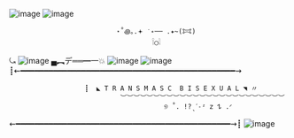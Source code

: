 ![image](https://github.com/user-attachments/assets/5e439875-9f19-4bc8-848c-0963ac756bf5) ![image](https://github.com/user-attachments/assets/1a4de45f-9b91-43c7-b736-b9205e1712f5)

                                              
                                           
                               ⋆˚꩜｡.𖥔 ݁ ˖── .✦~(𐂯) 
                                        𓌉◯𓇋

                                        
⤿
![image](https://github.com/user-attachments/assets/6b258fc9-d498-4cd6-ac20-023fcfdb80ca) ▄︻デ══━一💥  ![image](https://github.com/user-attachments/assets/9b3c2618-a5f2-4008-9bac-101674faf57e) ![image](https://github.com/user-attachments/assets/34a1453f-aaa6-48ee-b3b4-b8846ae11eaa)                             
┋⇜━━━━━━━━━━━━━━━━━━━━━━━━━━━━━━━━━━━━━━━━━━━━━━⇝


                       ┋  ◣ T R A N S M A S C  B I S E X U A L ◥ 〃
                                ︶︶︶︶︶︶︶︶︶︶︶︶︶︶︶︶︶︶︶︶︶︶︶︶︶
                                           ୭ ˚. !?ˎˊ˗ᶻ 𝗓 𐰁 .ᐟ
⇜━━━━━━━━━━━━━━━━━━━━━━━━━━━━━━━━━━━━━━━━━━━━━━⇝┋
![image](https://github.com/user-attachments/assets/db4ebf38-cbe8-4453-a37c-47d5105e6a4e) 


